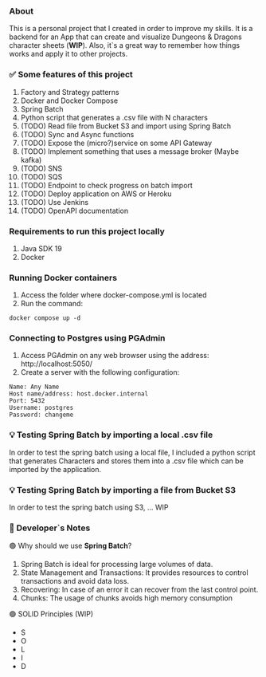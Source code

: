 ### About
This is a personal project that I created in order to improve my skills. It is a backend for an App that can create and visualize Dungeons & Dragons character sheets (**WIP**).
Also, it`s a great way to remember how things works and apply it to other projects.

### ✅ Some features of this project
1. Factory and Strategy patterns
2. Docker and Docker Compose
3. Spring Batch
4. Python script that generates a .csv file with N characters
5. (TODO) Read file from Bucket S3 and import using Spring Batch
6. (TODO) Sync and Async functions
7. (TODO) Expose the (micro?)service on some API Gateway
8. (TODO) Implement something that uses a message broker (Maybe kafka)
9. (TODO) SNS
10. (TODO) SQS
11. (TODO) Endpoint to check progress on batch import
12. (TODO) Deploy application on AWS or Heroku
13. (TODO) Use Jenkins
14. (TODO) OpenAPI documentation

### Requirements to run this project locally
1. Java SDK 19
2. Docker

### Running Docker containers
1. Access the folder where docker-compose.yml is located
2. Run the command:
```
docker compose up -d 
```
### Connecting to Postgres using PGAdmin
1. Access PGAdmin on any web browser using the address: http://localhost:5050/
2. Create a server with the following configuration:
```
Name: Any Name
Host name/address: host.docker.internal
Port: 5432
Username: postgres
Password: changeme
```

### 💡 Testing Spring Batch by importing a local .csv file
In order to test the spring batch using a local file, I included a python script 
that generates Characters and stores them into a .csv file which can be imported by the application.

### 💡 Testing Spring Batch by importing a file from Bucket S3
In order to test the spring batch using S3, ... WIP

### 📖 Developer`s Notes
🟢 Why should we use **Spring Batch**?
1. Spring Batch is ideal for processing large volumes of data. 
2. State Management and Transactions: It provides resources to control transactions and avoid data loss.
3. Recovering: In case of an error it can recover from the last control point.
4. Chunks: The usage of chunks avoids high memory consumption

🟢 SOLID Principles (WIP)

* S 
* O 
* L 
* I 
* D 
  
